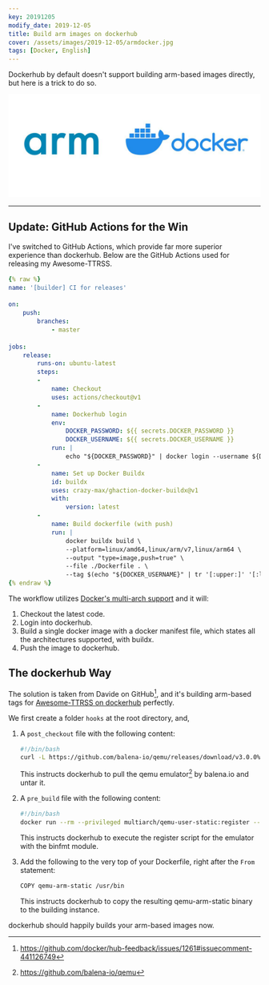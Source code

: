 ```yaml
---
key: 20191205
modify_date: 2019-12-05
title: Build arm images on dockerhub
cover: /assets/images/2019-12-05/armdocker.jpg
tags: [Docker, English]
---
```


Dockerhub by default doesn't support building arm-based images directly, but here is a trick to do so.

![Cover](/assets/images/2019-12-05/armdocker.jpg)

<!--more-->

---

## Update: GitHub Actions for the Win

I've switched to GitHub Actions, which provide far more superior experience than dockerhub. Below are the GitHub Actions used for releasing my Awesome-TTRSS.

```yml
{% raw %}
name: '[builder] CI for releases'

on:
    push:
        branches:
            - master

jobs:
    release:
        runs-on: ubuntu-latest
        steps:
        -
            name: Checkout
            uses: actions/checkout@v1
        -
            name: Dockerhub login
            env:
                DOCKER_PASSWORD: ${{ secrets.DOCKER_PASSWORD }}
                DOCKER_USERNAME: ${{ secrets.DOCKER_USERNAME }}
            run: |
                echo "${DOCKER_PASSWORD}" | docker login --username ${DOCKER_USERNAME} --password-stdin
        -
            name: Set up Docker Buildx
            id: buildx
            uses: crazy-max/ghaction-docker-buildx@v1
            with:
                version: latest
        -
            name: Build dockerfile (with push)
            run: |
                docker buildx build \
                --platform=linux/amd64,linux/arm/v7,linux/arm64 \
                --output "type=image,push=true" \
                --file ./Dockerfile . \
                --tag $(echo "${DOCKER_USERNAME}" | tr '[:upper:]' '[:lower:]')/ttrss:latest
{% endraw %}
```

The workflow utilizes [Docker's multi-arch support](https://www.docker.com/blog/multi-arch-all-the-things/) and it will:

1. Checkout the latest code.
1. Login into dockerhub.
1. Build a single docker image with a docker manifest file, which states all the architectures supported, with buildx.
1. Push the image to dockerhub.

## The dockerhub Way

The solution is taken from Davide on GitHub[^1], and it's building arm-based tags for [Awesome-TTRSS on dockerhub](https://hub.docker.com/r/wangqiru/ttrss/builds) perfectly.

We first create a folder `hooks` at the root directory, and,

1. A `post_checkout` file with the following content:

    ```bash
    #!/bin/bash
    curl -L https://github.com/balena-io/qemu/releases/download/v3.0.0%2Bresin/qemu-3.0.0+resin-arm.tar.gz | tar zxvf - -C . && mv qemu-3.0.0+resin-arm/qemu-arm-static .
    ```

    This instructs dockerhub to pull the qemu emulator[^2] by balena.io and untar it.

1. A `pre_build` file with the following content:

    ```bash
    #!/bin/bash
    docker run --rm --privileged multiarch/qemu-user-static:register --reset
    ```

    This instructs dockerhub to execute the register script for the emulator with the binfmt module.

1. Add the following to the very top of your Dockerfile, right after the `From` statement:

    ```bash
    COPY qemu-arm-static /usr/bin
    ```

    This instructs dockerhub to copy the resulting qemu-arm-static binary to the building instance.

dockerhub should happily builds your arm-based images now.

[^1]: https://github.com/docker/hub-feedback/issues/1261#issuecomment-441126749
[^2]: https://github.com/balena-io/qemu
